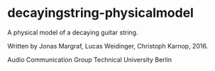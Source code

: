 # decayingstring-physicalmodel
A physical model of a decaying guitar string.

Written by Jonas Margraf, Lucas Weidinger, Christoph Karnop, 2016.

Audio Communication Group
Technical University Berlin
